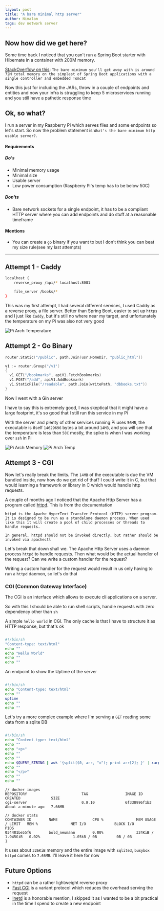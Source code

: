 ```yaml
---
layout: post
title: "A bare minimal http server"
author: Nimalan
tags: dev network server
---
```


## Now how did we get here?

Some time back I noticed that you can't run a Spring Boot starter with Hibernate in a container with 200M memory.

[StackOverflow on this](https://stackoverflow.com/questions/44491257/how-to-reduce-spring-boot-memory-usage):
`The bare minimum you'll get away with is around 72M total memory on the simplest of Spring Boot applications with a single controller and embedded Tomcat`

Now this just for including the JARs, throw in a couple of endpoints and entities and now your infra is struggling to keep 5 microservices running and you still have a pathetic response time

## Ok, so what?

I run a server in my Raspberry Pi which serves files and some endpoints so let's start.
So now the problem statement is `What's the bare minimum http usable server?`.

#### Requirements

##### Do's

- Minimal memory usage
- Minimal size
- Usable server
- Low power consumption (Raspberry Pi's temp has to be below 50C)

##### Don'ts

- Bare network sockets for a single endpoint, it has to be a compliant HTTP server where you can add endpoints and do stuff at a reasonable timeframe

#### Mentions

- You can create a `go` binary if you want to but I don't think you can beat my size rule(see my last attempts)

----

## Attempt 1 - Caddy

```sh
localhost {
	reverse_proxy /api/* localhost:8081

	file_server /books/*
}
```

This was my first attempt, I had several different services, I used Caddy as a reverse proxy, a 
file server. Better than Spring Boot, easier to set up `https` and I just like 
`Caddy`, but it's still no where near my target, and unfortunately the temperature on my Pi was also not very good

![Pi Arch Temperature](/assets/images/pi_caddy_temp.png)

## Attempt 2 - Go Binary

```go
router.Static("/public", path.Join(usr.HomeDir, "public_html"))

v1 := router.Group("/v1")
{
  v1.GET("/bookmarks", apiV1.FetchBookmarks)
  v1.POST("/add", apiV1.AddBookmark)
  v1.StaticFile("/readable", path.Join(writePath, "dbbooks.txt"))
}
```

Now I went with a Gin server

I have to say this is extremely good, I was skeptical that it might have a large footprint, it's so good that I still run this service in my Pi

With the server and plenty of other services running Pi uses `56MB`, the executable is itself `14629696` bytes a bit around `14MB`, and you will see that the temperature is less than `50C` mostly, the spike is when I was working over `ssh` in Pi

![Pi Arch Memory](/assets/images/pi_arch.png)
![Pi Arch Temp](/assets/images/pi_arch_temp.png)

## Attempt 3 - CGI

Now let's really break the limits. The `14MB` of the executable is due the VM bundled inside, now how do we get rid of that?
I could write it in C, but that would learning a framework or library in C which would handle http requests.

A couple of months ago I noticed that the Apache Http Server has a program called [httpd](https://httpd.apache.org/docs/2.4/programs/httpd.html). This is from the documentation

```
httpd is the Apache HyperText Transfer Protocol (HTTP) server program. It is designed to be run as a standalone daemon process. When used like this it will create a pool of child processes or threads to handle requests.

In general, httpd should not be invoked directly, but rather should be invoked via apachectl
```

Let's break that down shall we. The Apache Http Server uses a daemon process `httpd` to handle requests. Then what would be the actual handler of the request? Can we write a custom handler for the request?

Writing a custom handler for the request would result in us only having to run a `httpd` daemon, so let's do that

### CGI (Common Gateway Interface)

The CGI is an interface which allows to execute cli applications on a server.

So with this I should be able to run shell scripts, handle requests with zero dependency other than `sh`

A simple `hello world` in CGI. The only cache is that I have to structure it as HTTP response, but that's ok

```sh

#!/bin/sh
"Content-type: text/html"
echo ""
echo "Hello World"
echo ""
echo ""
```

An endpoint to show the Uptime of the server

```sh

#!/bin/sh
echo "Content-type: text/html"
echo ""
uptime
echo ""
echo ""
```

Let's try a more complex example where I'm serving a `GET` reading some data from a sqlite DB

```sh

#!/bin/sh
echo "Content-type: text/html"
echo ""
echo "<p>"
echo ""
echo ""
echo $QUERY_STRING | awk '{split($0, arr, "="); print arr[2]; }' | xargs -I {} sqlite3 /path/to/your.db "select username from name_service where name = \"{}\""
echo ""
echo "</p>"
echo ""
echo ""
```

```
// docker images
REPOSITORY                         TAG                 IMAGE ID            CREATED              SIZE
cgi-server                         0.0.10              6f338996f1b3        About a minute ago   7.66MB

// docker stats
CONTAINER ID        NAME                CPU %               MEM USAGE / LIMIT   MEM %               NET I/O             BLOCK I/O           PIDS
034401be55f6        bold_neumann        0.00%               324KiB / 1.945GiB   0.02%               1.05kB / 0B         0B / 0B             1
```

It uses about `326KiB` memory and the entire image with `sqlite3`, `busybox httpd` comes to `7.66MB`. I'll leave it here for now

## Future Options

- `httpd` can be a rather lightweight reverse proxy
- [Fast CGI](https://en.wikipedia.org/wiki/FastCGI) is a variant protocol which reduces the overhead serving the request
- [Inetd](https://en.wikipedia.org/wiki/Inetd) is a honorable mention, I skipped it as I wanted to be a bit practical in the time I spend to create a new endpoint
